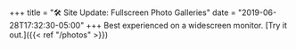 +++
title = "🛠 Site Update: Fullscreen Photo Galleries"
date = "2019-06-28T17:32:30-05:00"
+++
Best experienced on a widescreen monitor. [Try it out.]({{< ref "/photos" >}})
